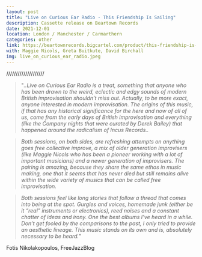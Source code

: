 ```yaml
---
layout: post
title: "Live on Curious Ear Radio - This Friendship Is Sailing"
description: Cassette release on Beartown Records
date: 2021-12-01
location: London / Manchester / Carmarthern
categories: other
link: https://beartownrecords.bigcartel.com/product/this-friendship-is-sailing-live-on-curious-ear-radio
with: Maggie Nicols, Greta Buitkute, David Birchall
img: live_on_curious_ear_radio.jpeg
---
```

////////////////////

>"*..Live on Curious Ear Radio is a treat, something that anyone who has been drawn to the weird, eclectic and edgy sounds of modern British improvisation shouldn’t miss out. Actually, to be more exact, anyone interested in modern improvisation. The origins of this music, if that has any historical significance for the here and now of all of us, come from the early days of British improvisation and everything (like the Company nights that were curated by Derek Bailey) that happened around the radicalism of Incus Records..*

>*Both sessions, on both sides, are refreshing attempts on anything goes free collective improve, a mix of older generation improvisers (like Maggie Nicols who has been a pioneer working with a lot of important musicians) and a newer generation of improvisers. The pairing is amazing, because they share the same ethos in music making, one that it seems that has never died but still remains alive within the wide variety of musics that can be called free improvisation.*

>*Both sessions feel like long stories that follow a thread that comes into being at the spot. Gurgles and voices, homemade junk (either be it “real” instruments or electronics), reed noises and a constant chatter of ideas and irony. One the best albums I’ve heard in a while. Don’t get fooled by the comparisons to the past, I only tried to provide an aesthetic lineage. This music stands on its own and is, absolutely necessary to be heard.*"

Fotis Nikolakopoulos, FreeJazzBlog